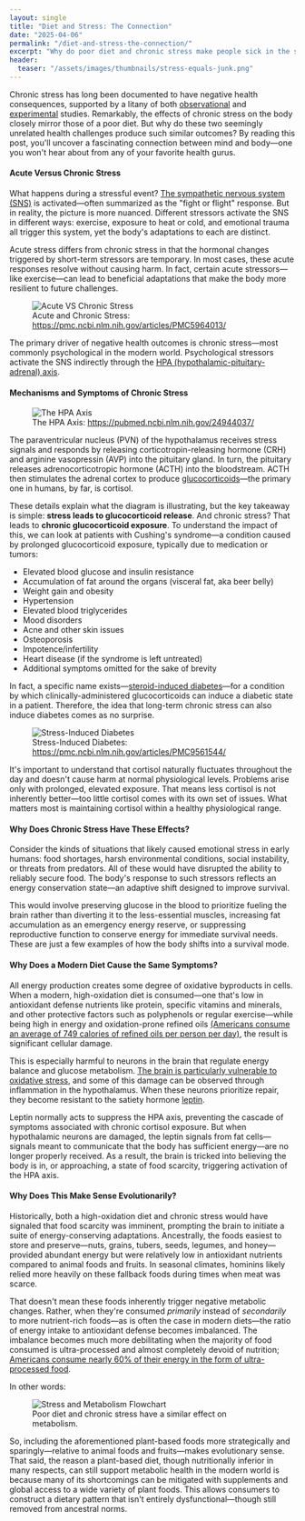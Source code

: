 ```yaml
---
layout: single
title: "Diet and Stress: The Connection"
date: "2025-04-06"
permalink: "/diet-and-stress-the-connection/"
excerpt: "Why do poor diet and chronic stress make people sick in the same ways?"
header:
  teaser: "/assets/images/thumbnails/stress-equals-junk.png"
---
```


Chronic stress has long been documented to have negative health consequences, supported by a litany of both [observational](https://pmc.ncbi.nlm.nih.gov/articles/PMC1388129/) and [experimental](https://pmc.ncbi.nlm.nih.gov/articles/PMC2568977/) studies. Remarkably, the effects of chronic stress on the body closely mirror those of a poor diet. But why do these two seemingly unrelated health challenges produce such similar outcomes? By reading this post, you'll uncover a fascinating connection between mind and body—one you won't hear about from any of your favorite health gurus.

#### Acute Versus Chronic Stress

What happens during a stressful event? [The sympathetic nervous system (SNS)](https://en.wikipedia.org/wiki/Sympathetic_nervous_system) is activated—often summarized as the "fight or flight" response. But in reality, the picture is more nuanced. Different stressors activate the SNS in different ways: exercise, exposure to heat or cold, and emotional trauma all trigger this system, yet the body's adaptations to each are distinct.

Acute stress differs from chronic stress in that the hormonal changes triggered by short-term stressors are temporary. In most cases, these acute responses resolve without causing harm. In fact, certain acute stressors—like exercise—can lead to beneficial adaptations that make the body more resilient to future challenges.

<figure>
    <img src="/assets/images/stress/stress-diagram.jpg"
         alt="Acute VS Chronic Stress">
    <figcaption>Acute and Chronic Stress: <a href="https://pmc.ncbi.nlm.nih.gov/articles/PMC5964013/">https://pmc.ncbi.nlm.nih.gov/articles/PMC5964013/</a></figcaption>
</figure>

The primary driver of negative health outcomes is chronic stress—most commonly psychological in the modern world. Psychological stressors activate the SNS indirectly through the [HPA (hypothalamic-pituitary-adrenal) axis](https://en.wikipedia.org/wiki/Hypothalamic%E2%80%93pituitary%E2%80%93adrenal_axis).

#### Mechanisms and Symptoms of Chronic Stress

<figure>
    <img src="/assets/images/stress/hpa.jpg"
         alt="The HPA Axis">
    <figcaption>The HPA Axis: <a href="https://pubmed.ncbi.nlm.nih.gov/24944037/">https://pubmed.ncbi.nlm.nih.gov/24944037/</a></figcaption>
</figure>

The paraventricular nucleus (PVN) of the hypothalamus receives stress signals and responds by releasing corticotropin-releasing hormone (CRH) and arginine vasopressin (AVP) into the pituitary gland. In turn, the pituitary releases adrenocorticotropic hormone (ACTH) into the bloodstream. ACTH then stimulates the adrenal cortex to produce [glucocorticoids](https://en.wikipedia.org/wiki/Glucocorticoid)—the primary one in humans, by far, is cortisol.

These details explain what the diagram is illustrating, but the key takeaway is simple: **stress leads to glucocorticoid release**. And chronic stress? That leads to **chronic glucocorticoid exposure**. To understand the impact of this, we can look at patients with Cushing's syndrome—a condition caused by prolonged glucocorticoid exposure, typically due to medication or tumors:

- Elevated blood glucose and insulin resistance
- Accumulation of fat around the organs (visceral fat, aka beer belly)
- Weight gain and obesity
- Hypertension
- Elevated blood triglycerides
- Mood disorders
- Acne and other skin issues
- Osteoporosis
- Impotence/infertility
- Heart disease (if the syndrome is left untreated)
- Additional symptoms omitted for the sake of brevity

In fact, a specific name exists—[steroid-induced diabetes](https://pmc.ncbi.nlm.nih.gov/articles/PMC4112077/)—for a condition by which clinically-administered glucocorticoids can induce a diabetic state in a patient. Therefore, the idea that long-term chronic stress can also induce diabetes comes as no surprise.

<figure>
    <img src="/assets/images/stress/glucocorticoid-diabetes.jpg"
         alt="Stress-Induced Diabetes">
    <figcaption>Stress-Induced Diabetes: <a href="https://pmc.ncbi.nlm.nih.gov/articles/PMC9561544/">https://pmc.ncbi.nlm.nih.gov/articles/PMC9561544/</a></figcaption>
</figure>

It's important to understand that cortisol naturally fluctuates throughout the day and doesn't cause harm at normal physiological levels. Problems arise only with prolonged, elevated exposure. That means less cortisol is not inherently better—too little cortisol comes with its own set of issues. What matters most is maintaining cortisol within a healthy physiological range.

#### Why Does Chronic Stress Have These Effects?

Consider the kinds of situations that likely caused emotional stress in early humans: food shortages, harsh environmental conditions, social instability, or threats from predators. All of these would have disrupted the ability to reliably secure food. The body's response to such stressors reflects an energy conservation state—an adaptive shift designed to improve survival.

This would involve preserving glucose in the blood to prioritize fueling the brain rather than diverting it to the less-essential muscles, increasing fat accumulation as an emergency energy reserve, or suppressing reproductive function to conserve energy for immediate survival needs. These are just a few examples of how the body shifts into a survival mode.

#### Why Does a Modern Diet Cause the Same Symptoms?

All energy production creates some degree of oxidative byproducts in cells. When a modern, high-oxidation diet is consumed—one that's low in antioxidant defense nutrients like protein, specific vitamins and minerals, and other protective factors such as polyphenols or regular exercise—while being high in energy and oxidation-prone refined oils [(Americans consume an average of 749 calories of refined oils per person per day)](https://www.fao.org/faostat/en/#data/FBS), the result is significant cellular damage.

This is especially harmful to neurons in the brain that regulate energy balance and glucose metabolism. [The brain is particularly vulnerable to oxidative stress](https://pmc.ncbi.nlm.nih.gov/articles/PMC5881419/), and some of this damage can be observed through inflammation in the hypothalamus. When these neurons prioritize repair, they become resistant to the satiety hormone [leptin](https://en.wikipedia.org/wiki/Leptin).

Leptin normally acts to suppress the HPA axis, preventing the cascade of symptoms associated with chronic cortisol exposure. But when hypothalamic neurons are damaged, the leptin signals from fat cells—signals meant to communicate that the body has sufficient energy—are no longer properly received. As a result, the brain is tricked into believing the body is in, or approaching, a state of food scarcity, triggering activation of the HPA axis.

#### Why Does This Make Sense Evolutionarily?

Historically, both a high-oxidation diet and chronic stress would have signaled that food scarcity was imminent, prompting the brain to initiate a suite of energy-conserving adaptations. Ancestrally, the foods easiest to store and preserve—nuts, grains, tubers, seeds, legumes, and honey—provided abundant energy but were relatively low in antioxidant nutrients compared to animal foods and fruits. In seasonal climates, hominins likely relied more heavily on these fallback foods during times when meat was scarce.

That doesn't mean these foods inherently trigger negative metabolic changes. Rather, when they're consumed _primarily_ instead of _secondarily_ to more nutrient-rich foods—as is often the case in modern diets—the ratio of energy intake to antioxidant defense becomes imbalanced. The imbalance becomes much more debilitating when the majority of food consumed is ultra-processed and almost completely devoid of nutrition; [Americans consume nearly 60% of their energy in the form of ultra-processed food](https://pmc.ncbi.nlm.nih.gov/articles/PMC5855172/).

In other words:

<figure>
    <img src="/assets/images/stress/stress-flowchart.png"
         alt="Stress and Metabolism Flowchart">
    <figcaption>Poor diet and chronic stress have a similar effect on metabolism.</figcaption>
</figure>

So, including the aforementioned plant-based foods more strategically and sparingly—relative to animal foods and fruits—makes evolutionary sense. That said, the reason a plant-based diet, though nutritionally inferior in many respects, can still support metabolic health in the modern world is because many of its shortcomings can be mitigated with supplements and global access to a wide variety of plant foods. This allows consumers to construct a dietary pattern that isn't entirely dysfunctional—though still removed from ancestral norms.
